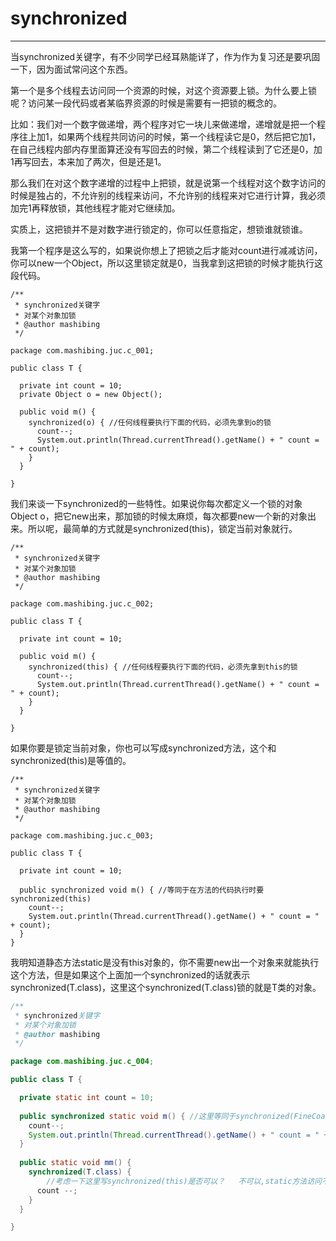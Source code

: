 # synchronized

----

当synchronized关键字，有不少同学已经耳熟能详了，作为作为复习还是要巩固一下，因为面试常问这个东西。



第一个是多个线程去访问同一个资源的时候，对这个资源要上锁。为什么要上锁呢？访问某一段代码或者某临界资源的时候是需要有一把锁的概念的。



比如：我们对一个数字做递增，两个程序对它一块儿来做递增，递增就是把一个程序往上加1，如果两个线程共同访问的时候，第一个线程读它是0，然后把它加1，在自己线程内部内存里面算还没有写回去的时候，第二个线程读到了它还是0，加1再写回去，本来加了两次，但是还是1。



那么我们在对这个数字递增的过程中上把锁，就是说第一个线程对这个数字访问的时候是独占的，不允许别的线程来访问，不允许别的线程来对它进行计算，我必须加完1再释放锁，其他线程才能对它继续加。



实质上，这把锁并不是对数字进行锁定的，你可以任意指定，想锁谁就锁谁。



我第一个程序是这么写的，如果说你想上了把锁之后才能对count进行减减访问，你可以new一个Object，所以这里锁定就是0，当我拿到这把锁的时候才能执行这段代码。



```
/**
 * synchronized关键字
 * 对某个对象加锁
 * @author mashibing
 */

package com.mashibing.juc.c_001;

public class T {
  
  private int count = 10;
  private Object o = new Object();
  
  public void m() {
    synchronized(o) { //任何线程要执行下面的代码，必须先拿到o的锁
      count--;
      System.out.println(Thread.currentThread().getName() + " count = " + count);
    }
  }
  
}
```



我们来谈一下synchronized的一些特性。如果说你每次都定义一个锁的对象Object o，把它new出来，那加锁的时候太麻烦，每次都要new一个新的对象出来。所以呢，最简单的方式就是synchronized(this)，锁定当前对象就行。



```
/**
 * synchronized关键字
 * 对某个对象加锁
 * @author mashibing
 */

package com.mashibing.juc.c_002;

public class T {
  
  private int count = 10;
  
  public void m() {
    synchronized(this) { //任何线程要执行下面的代码，必须先拿到this的锁
      count--;
      System.out.println(Thread.currentThread().getName() + " count = " + count);
    }
  }
  
}
```



如果你要是锁定当前对象，你也可以写成synchronized方法，这个和synchronized(this)是等值的。



```
/**
 * synchronized关键字
 * 对某个对象加锁
 * @author mashibing
 */

package com.mashibing.juc.c_003;

public class T {

  private int count = 10;
  
  public synchronized void m() { //等同于在方法的代码执行时要synchronized(this)
    count--;
    System.out.println(Thread.currentThread().getName() + " count = " + count);
  }
}
```



我明知道静态方法static是没有this对象的，你不需要new出一个对象来就能执行这个方法，但是如果这个上面加一个synchronized的话就表示synchronized(T.class)，这里这个synchronized(T.class)锁的就是T类的对象。



```java
/**
 * synchronized关键字
 * 对某个对象加锁
 * @author mashibing
 */

package com.mashibing.juc.c_004;

public class T {

  private static int count = 10;
  
  public synchronized static void m() { //这里等同于synchronized(FineCoarseLock.class)
    count--;
    System.out.println(Thread.currentThread().getName() + " count = " + count);
  }
  
  public static void mm() {
    synchronized(T.class) { 
        //考虑一下这里写synchronized(this)是否可以？   不可以,static方法访问不到this
      count --;
    }
  }

}
```


